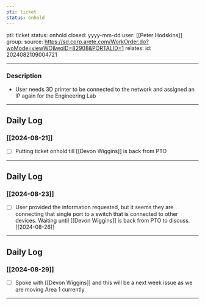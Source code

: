 ```yaml
---
pti: ticket
status: onhold
---
```

pti: ticket 
status: onhold
closed: yyyy-mm-dd
user: [[Peter Hodskins]]
group: 
source: https://sd.corp.arete.com/WorkOrder.do?woMode=viewWO&woID=82908&PORTALID=1
relates: 
id: 2024082109004721

---
### Description
- User needs 3D printer to be connected to the network and assigned an IP again for the Engineering Lab
---
## Daily Log
### [[2024-08-21]]
- [ ] Putting ticket onhold till [[Devon Wiggins]] is back from PTO
--- 
## Daily Log
### [[2024-08-23]]
- [ ] User provided the information requested, but it seems they are connecting that single port to a switch that is connected to other devices. Waiting until [[Devon Wiggins]] is back from PTO to discuss. [[2024-08-26]]
---
## Daily Log
### [[2024-08-29]]
- [ ] Spoke with [[Devon Wiggins]] and this will be a next week issue as we are moving Area 1 currently
---












